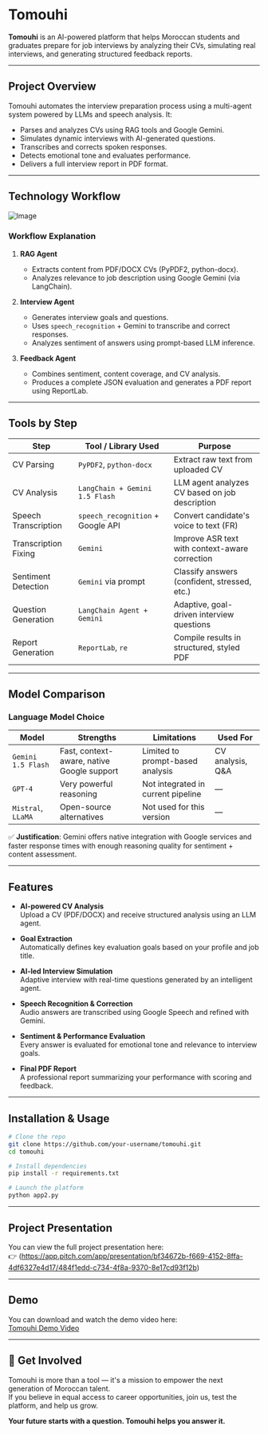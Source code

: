 # Tomouhi

**Tomouhi** is an AI-powered platform that helps Moroccan students and graduates prepare for job interviews by analyzing their CVs, simulating real interviews, and generating structured feedback reports.

---

## Project Overview

Tomouhi automates the interview preparation process using a multi-agent system powered by LLMs and speech analysis. It:
- Parses and analyzes CVs using RAG tools and Google Gemini.
- Simulates dynamic interviews with AI-generated questions.
- Transcribes and corrects spoken responses.
- Detects emotional tone and evaluates performance.
- Delivers a full interview report in PDF format.

---

## Technology Workflow

![Image](https://github.com/user-attachments/assets/d399dabe-eb5f-4204-825d-c97d7b2fc874)

### Workflow Explanation

1. **RAG Agent**
   - Extracts content from PDF/DOCX CVs (PyPDF2, python-docx).
   - Analyzes relevance to job description using Google Gemini (via LangChain).

2. **Interview Agent**
   - Generates interview goals and questions.
   - Uses `speech_recognition` + Gemini to transcribe and correct responses.
   - Analyzes sentiment of answers using prompt-based LLM inference.

3. **Feedback Agent**
   - Combines sentiment, content coverage, and CV analysis.
   - Produces a complete JSON evaluation and generates a PDF report using ReportLab.

---

## Tools by Step

| Step                  | Tool / Library Used                     | Purpose                                           |
|-----------------------|-----------------------------------------|---------------------------------------------------|
| CV Parsing            | `PyPDF2`, `python-docx`                 | Extract raw text from uploaded CV                |
| CV Analysis           | `LangChain + Gemini 1.5 Flash`          | LLM agent analyzes CV based on job description   |
| Speech Transcription  | `speech_recognition` + Google API       | Convert candidate's voice to text (FR)           |
| Transcription Fixing  | `Gemini`                                 | Improve ASR text with context-aware correction    |
| Sentiment Detection   | `Gemini` via prompt                     | Classify answers (confident, stressed, etc.)      |
| Question Generation   | `LangChain Agent + Gemini`              | Adaptive, goal-driven interview questions         |
| Report Generation     | `ReportLab`, `re`                       | Compile results in structured, styled PDF         |

---

## Model Comparison

### Language Model Choice

| Model                  | Strengths                                 | Limitations                        | Used For             |
|------------------------|-------------------------------------------|------------------------------------|----------------------|
| `Gemini 1.5 Flash`     | Fast, context-aware, native Google support| Limited to prompt-based analysis   | CV analysis, Q&A     |
| `GPT-4`                | Very powerful reasoning                   | Not integrated in current pipeline | —                    |
| `Mistral`, `LLaMA`     | Open-source alternatives                  | Not used for this version          | —                    |

✅ **Justification**: Gemini offers native integration with Google services and faster response times with enough reasoning quality for sentiment + content assessment.

---

## Features

- **AI-powered CV Analysis**  
  Upload a CV (PDF/DOCX) and receive structured analysis using an LLM agent.

- **Goal Extraction**  
  Automatically defines key evaluation goals based on your profile and job title.

- **AI-led Interview Simulation**  
  Adaptive interview with real-time questions generated by an intelligent agent.

- **Speech Recognition & Correction**  
  Audio answers are transcribed using Google Speech and refined with Gemini.

- **Sentiment & Performance Evaluation**  
  Every answer is evaluated for emotional tone and relevance to interview goals.

- **Final PDF Report**  
  A professional report summarizing your performance with scoring and feedback.

---

## Installation & Usage

```bash
# Clone the repo
git clone https://github.com/your-username/tomouhi.git
cd tomouhi

# Install dependencies
pip install -r requirements.txt

# Launch the platform
python app2.py
```
---

##  Project Presentation

You can view the full project presentation here:  
👉 (https://app.pitch.com/app/presentation/bf34672b-f669-4152-8ffa-4df6327e4d17/484f1edd-c734-4f8a-9370-8e17cd93f12b)

---
## Demo

You can download and watch the demo video here:  
[ Tomouhi Demo Video](./demo.mp4)

---
## 🔔 Get Involved

Tomouhi is more than a tool — it's a mission to empower the next generation of Moroccan talent.  
If you believe in equal access to career opportunities, join us, test the platform, and help us grow.

**Your future starts with a question. Tomouhi helps you answer it.**